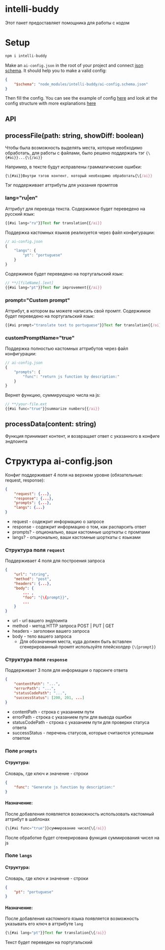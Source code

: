 # intelli-buddy
Этот пакет предоставляет помощника для работы с кодом

# Setup
```bash
npm i intelli-buddy
```
Make an `ai-config.json` in the root of your project and connect [json schema](https://github.com/misbiheyv/intelli-buddy/blob/main/ai-config.schema.json). 
It should help you to make a valid config:
```json
{
	"$schema": "node_modules/intelli-buddy/ai-config.schema.json"
}
```

Then fill the config. You can see the example of config [here](https://github.com/misbiheyv/intelli-buddy/blob/main/ai-config.example.json) and look at the config structure  with more explanations [here](#config)


## API
## processFile(path: string, showDiff: boolean)

Чтобы была возможность выделять места, которые необходимо обработать, для работы с файлами, было решено поддержать тэг `{\{#ai}}...{\{/ai}}`

Например, в тексте будут исправлены грамматические ошибки:
```js
{\{#ai}}Внутри тэгов контент, который необходимо обработать{\{/ai}}
```
Тэг поддерживает аттрибуты для указания промптов

### lang="ru|en"
Аттрибут для перевода текста. Содержимое будет переведено на русский язык:
```js
{{#ai lang="ru"}}Text for translation{{/ai}}
```

Поддержка кастомных языков реализуется через файл конфигурации:
```js
// ai-config.json
{
	"langs": {
		"pt": "portuguese"
	}
}
```
Содержимое будет переведено на португальский язык:
```js
// **/[fileName].[ext]
{{#ai lang="pt"}}Text for improvement{{/ai}}
```

### prompt="Custom prompt"
Аттрибут, в котором вы можете написать свой промпт. Содержимое будет переведено на португальский язык:
```js
{{#ai prompt="translate text to portuguese"}}Text for translation{{/ai}}
```

### customPromptName="true"
Поддержка полностью кастомных аттрибутов через файл конфигурации:
```js
// ai-config.json
{
	"prompts": {
		"func": "return js function by description:"
	}
}
```
Вернет функцию, суммирующую числа на js:
```js
// **/your-file.ext
{{#ai func="true"}}summarize numbers{{/ai}}
```

## processData(content: string)
Функция принимает контент, и возвращает ответ с указанного в конфиге эндпоинта

# <a id="config"></a>Структура ai-config.json
Конфиг поддерживает 4 поля на верхнем уровне (обязательные: request, response):
```json
{
	"request": {...},
	"response": {...},
	"prompts": {...},
	"langs": {...}
}
```
- request - содежрит информацию о запросе
- response - содежрит информацию о том, как распарсить ответ
- prompts? - опционально, ваши кастомные шорткаты с промпами
- langs? - опционально, ваши кастомные шорткаты с языками

### Структура поля `request`
Поддерживает 4 поля для построения запроса
```json
{
	"url": "string",
	"method": "post",
	"headers": {...},
	"body": {
		... ,
		"foo": "{\{prompt}}",
		...
	}
}
```
- url - url вашего эндпоинта
- method - метод HTTP запроса POST | PUT | GET
- headers - заголовки вашего запроса
- body - тело вашего запроса
	- Для обозначения места, куда должен быть вставлен сгенерированный промпт используйте плейсхолдер `{\{prompt}}`

### Структура поля `response`
Поддерживает 3 поля для информации о парсинге ответа
```json
{
	"contentPath": "...",
	"errorPath": "...",
	"statusCodePath": "...",
	"successStatus": [200, 201, ...]
}
```
- contentPath - строка с указанием пути
- errorPath - строка с указанием пути для вывода ошибки
- statusCodePath - строка с указанием пути для проверки статуса ответа
- successStatus - перечень статусов, которые считаются успешным ответом

### Поле `prompts`
#### Структура:
Словарь, где ключ и значение - строки
```json
{
	"func": "Generate js function by description:"
}
```
#### Назначение:
После добавления появляется возможность использовать кастомный аттрибут в шаблонах
```js
{\{#ai func="true"}}суммирование чисел{\{/ai}}
```
После обработке будет сгенерирована функция суммирования чисел на js

### Поле `langs`
#### Структура:
Словарь, где ключ и значение - строки
```json
{
	"pt": "portuguese"
}
```
#### Назначение:
После добавления кастомного языка появляется возможность указывать его ключ в аттрибуте `lang`
```js
{\{#ai lang="pt"}}Text for translation{\{/ai}}
```
Текст будет переведен на португальский
